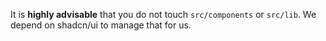 It is **highly advisable** that you do not touch `src/components` or `src/lib`. We depend on shadcn/ui to manage that for us.